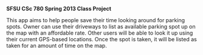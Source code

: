 **SFSU CSc 780 Spring 2013 Class Project**

This app aims to help people save their time looking around for parking spots.
Owner can use their driveways to list as available parking spot up on the map with an affordable rate.
Other users will be able to look it up using their current GPS-based locations.
Once the spot is taken, it will be listed as taken for an amount of time on the map.